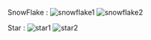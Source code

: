 SnowFlake :
![snowflake1](https://github.com/user-attachments/assets/b8db55fc-e75c-493e-aaba-4d617a912ec6)
![snowflake2](https://github.com/user-attachments/assets/7f126488-9104-4ace-bb52-d7a6adc1f881)


Star :
![star1](https://github.com/user-attachments/assets/cffd3fe9-4e93-480c-80a5-b9e4b2e8c0cc)
![star2](https://github.com/user-attachments/assets/56d7985a-f402-4e18-b2d8-66307779462e)
